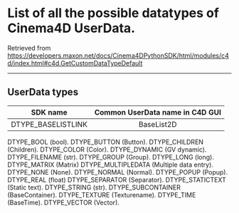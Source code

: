 # List of all the possible datatypes of Cinema4D UserData.
Retrieved from https://developers.maxon.net/docs/Cinema4DPythonSDK/html/modules/c4d/index.html#c4d.GetCustomDataTypeDefault

___

## UserData types
| SDK name | Common UserData name in C4D GUI |
|-----------| :---------: |
| DTYPE_BASELISTLINK | BaseList2D |
DTYPE_BOOL	(bool).
DTYPE_BUTTON	(Button).
DTYPE_CHILDREN	(Children).
DTYPE_COLOR	(Color).
DTYPE_DYNAMIC	(GV dynamic).
DTYPE_FILENAME	(str).
DTYPE_GROUP	(Group).
DTYPE_LONG	(long).
DTYPE_MATRIX	(Matrix)
DTYPE_MULTIPLEDATA	(Multiple data entry).
DTYPE_NONE	(None).
DTYPE_NORMAL	(Normal).
DTYPE_POPUP	(Popup).
DTYPE_REAL	(float)
DTYPE_SEPARATOR	(Separator).
DTYPE_STATICTEXT	(Static text).
DTYPE_STRING	(str).
DTYPE_SUBCONTAINER	(BaseContainer).
DTYPE_TEXTURE	(Texturename).
DTYPE_TIME	(BaseTime).
DTYPE_VECTOR	(Vector).
